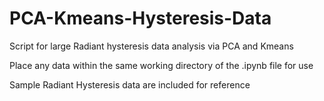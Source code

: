 # PCA-Kmeans-Hysteresis-Data
Script for large Radiant hysteresis data analysis via PCA and Kmeans

Place any data within the same working directory of the .ipynb file for use

Sample Radiant Hysteresis data are included for reference
